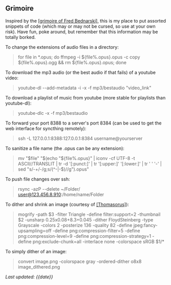 ## Grimoire

Inspired by the [[grimoire of Fred Bednarski]](https://fdisk.space/grimoire/), this is my place to put assorted snippets of code (which may or may not be cursed, so use at your own risk). Have fun, poke around, but remember that this information may be totally borked.

To change the extensions of audio files in a directory:
> for file in *.opus; do ffmpeg -i ${file%.opus}.opus -c copy ${file%.opus}.ogg && rm ${file%.opus}.opus; done

To download the mp3 audio (or the best audio if that fails) of a youtube video:
> youtube-dl --add-metadata -i -x -f mp3/bestaudio "video_link"

To download a playlist of music from youtube (more stable for playlists than youtube-dl):
> youtube-dlc -x -f mp3/bestaudio

To forward your port 8388 to a server's port 8384 (can be used to get the web interface for syncthing remotely):
> ssh -L 127.0.0.1:8388:127.0.0.1:8384 username@yourserver

To sanitize a file name (the .opus can be any extension):
> mv "$file" "$(echo "${file%.opus}" | iconv -cf UTF-8 -t ASCII//TRANSLIT | tr -d '[:punct:]' | tr '[:upper:]' '[:lower:]' | tr ' ' '-' | sed "s/-\+/-/g;s/\(^-\|-\$\)//g").opus"

To push file changes over ssh:
> rsync -azP --delete ~/Folder/ user@123.456.8.910:/home/name/Folder

To dither and shrink an image (courtesy of [[Thomasorus]](https://merveilles.town/web/accounts/33648)):
> mogrify -path $3 -filter Triangle -define filter:support=2 -thumbnail $2 -unsharp 0.25x0.08+8.3+0.045 -dither FloydSteinberg -type Grayscale -colors 2 -posterize 136 -quality 82 -define jpeg:fancy-upsampling=off -define png:compression-filter=5 -define png:compression-level=9 -define png:compression-strategy=1 -define png:exclude-chunk=all -interlace none -colorspace sRGB $1/*

To simply dither of an image:
> convert image.png -colorspace gray -ordered-dither o8x8 image_dithered.png

*Last updated: {{date}}*
